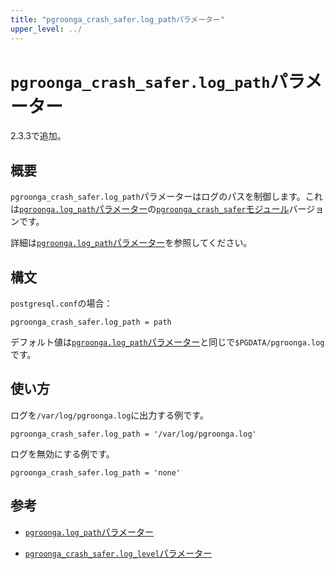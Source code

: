 ```yaml
---
title: "pgroonga_crash_safer.log_pathパラメーター"
upper_level: ../
---
```


# `pgroonga_crash_safer.log_path`パラメーター

2.3.3で追加。

## 概要

`pgroonga_crash_safer.log_path`パラメーターはログのパスを制御します。これは[`pgroonga.log_path`パラメーター][log-path]の[`pgroonga_crash_safer`モジュール][pgroonga-crash-safer]バージョンです。

詳細は[`pgroonga.log_path`パラメーター][log-path]を参照してください。

## 構文

`postgresql.conf`の場合：

```text
pgroonga_crash_safer.log_path = path
```

デフォルト値は[`pgroonga.log_path`パラメーター][log-path]と同じで`$PGDATA/pgroonga.log`です。

## 使い方

ログを`/var/log/pgroonga.log`に出力する例です。

```text
pgroonga_crash_safer.log_path = '/var/log/pgroonga.log'
```

ログを無効にする例です。

```text
pgroonga_crash_safer.log_path = 'none'
```

## 参考

  * [`pgroonga.log_path`パラメーター][log-path]

  * [`pgroonga_crash_safer.log_level`パラメーター][pgroonga-crash-safer-log-level]

[pgroonga-crash-safer]:../modules/pgroonga-crash-safer.html

[log-path]:log-path.html

[pgroonga-crash-safer-log-level]:pgroonga-crash-safer-log-level.html

